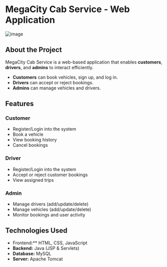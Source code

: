 # MegaCity Cab Service - Web Application

![image](https://github.com/user-attachments/assets/d2a5f428-2419-44d9-8a3d-ffb38e356f6b)

##  About the Project
MegaCity Cab Service is a web-based application that enables **customers**, **drivers**, and **admins** to interact efficiently.
* **Customers** can book vehicles, sign up, and log in.
* **Drivers** can accept or reject bookings.
* **Admins** can manage vehicles and drivers.

##  Features

### Customer
* Register/Login into the system</br>
* Book a vehicle</br>
* View booking history</br>
* Cancel bookings

### Driver
* Register/Login into the system</br>
* Accept or reject customer bookings</br>
* View assigned trips

### Admin
* Manage drivers (add/update/delete)</br>
* Manage vehicles (add/update/delete)</br>
* Monitor bookings and user activity

##  Technologies Used
* Frontend:** HTML, CSS, JavaScript
* **Backend:** Java (JSP & Servlets)
* **Database:** MySQL
* **Server:** Apache Tomcat

